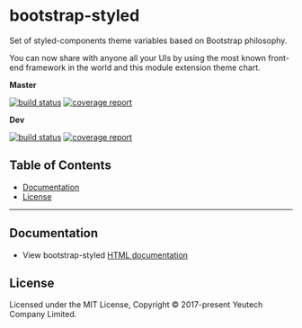 # bootstrap-styled

Set of styled-components theme variables based on Bootstrap philosophy.

You can now share with anyone all your UIs by using the most known front-end framework in the world and this module extension theme chart.

**Master**

[![build status](https://module.kopaxgroup.com/bootstrap-styled/bootstrap-styled/badges/master/build.svg)](https://module.kopaxgroup.com/bootstrap-styled/bootstrap-styled/commits/master)
[![coverage report](https://module.kopaxgroup.com/bootstrap-styled/bootstrap-styled/badges/master/coverage.svg)](https://module.kopaxgroup.com/bootstrap-styled/bootstrap-styled/commits/master)

**Dev**

[![build status](https://module.kopaxgroup.com/bootstrap-styled/bootstrap-styled/badges/dev/build.svg)](https://module.kopaxgroup.com/bootstrap-styled/bootstrap-styled/commits/dev)
[![coverage report](https://module.kopaxgroup.com/bootstrap-styled/bootstrap-styled/badges/dev/coverage.svg)](https://module.kopaxgroup.com/bootstrap-styled/bootstrap-styled/commits/dev)

## Table of Contents

  - [Documentation](#documentation)
  - [License](#license)

---
  
## Documentation

  - View bootstrap-styled [HTML documentation](https://bootstrap-styled.yeutech.com)

## License

Licensed under the MIT License, Copyright © 2017-present Yeutech Company Limited.
